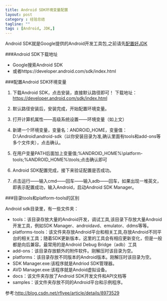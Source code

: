 ```yaml
---
title: Android SDK环境变量配置
layout: post
category : 经验总结
tagline: ""
tags : [Android, JDK,]
---
```


Android SDK就是Google提供的Android开发工具包,之前请先[配置好JDK][1]

###Android SDK下载地址
- Google搜索Android SDK
- 或者https://developer.android.com/sdk/index.html

###配置Android SDK环境变量
1. 下载Android SDK，点击安装，直接默认路径即可！ 下载地址：https://developer.android.com/sdk/index.html

2. 默认路径安装后，安装完成，开始配置环境变量。

3. 打开计算机属性——高级系统设置——环境变量（如上文）

4. 新建一个环境变量，变量名：ANDROID_HOME，变量值：D:\Android\android-sdk（以你安装目录为准,确认里面有tools和add-ons等多个文件夹），点击确认。

5. 在用户变量PATH后面加上变量值;%ANDROID_HOME%\platform-tools;%ANDROID_HOME%\tools;点击确认即可

6. Android SDK配置完成，接下来验证配置是否成功。

7. 点击运行——输入cmd——回车——输入adb——回车，如果出现一堆英文，即表示配置成功，输入Android，启动Android SDK Manager。

###目录tools和platform-tools的区别

Android sdk目录里，有一些文件夹：

- tools：该目录存放大量的Android开发，调试工具,该目录下存放大量Android开发工具，例如SDK Manager、androidavd、emulator、ddms等等。
- platforms-tools：该文件夹存放Android平台和相关工具,存放Android不同平台的相关工具；随着SDK更新版本，这里的工具会有相应更新变化，但是一般都是向后兼容。最常用的是Android Debug Bridge（adb）工具
- add-ons：该目录存放额外的附件软件。刚解压时该目录为空。
- platforms：该目录存放不同版本的Android版本。刚解压时该目录为空。
- SDK Manager.exe:该程序就是Andriod SDK管理器。
- AVD Manager.exe:该程序就是Andoid虚拟设备。
- docs：该文件夹存放了Android SDK开发文件和API文档等
- samples：该文件夹存放不同的Android平台和示例程序。

参考:http://blog.csdn.net/rflyee/article/details/8973529


  [1]: http://www.einverne.tk/2014/02/jdk.html
